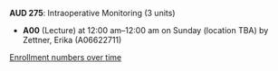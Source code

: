 **AUD 275**: Intraoperative Monitoring (3 units)

- **A00** (Lecture) at 12:00 am–12:00 am on Sunday (location TBA) by Zettner, Erika (A06622711)

[Enrollment numbers over time](./AUD275.tsv)
